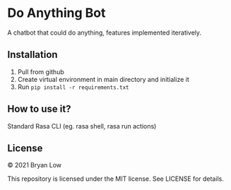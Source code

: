 # Do Anything Bot
A chatbot that could do anything, features implemented iteratively.

## Installation
1. Pull from github
2. Create virtual environment in main directory and initialize it
3. Run ```pip install -r requirements.txt```

## How to use it?
Standard Rasa CLI (eg. rasa shell, rasa run actions)

## License

© 2021 Bryan Low

This repository is licensed under the MIT license. See LICENSE for details.